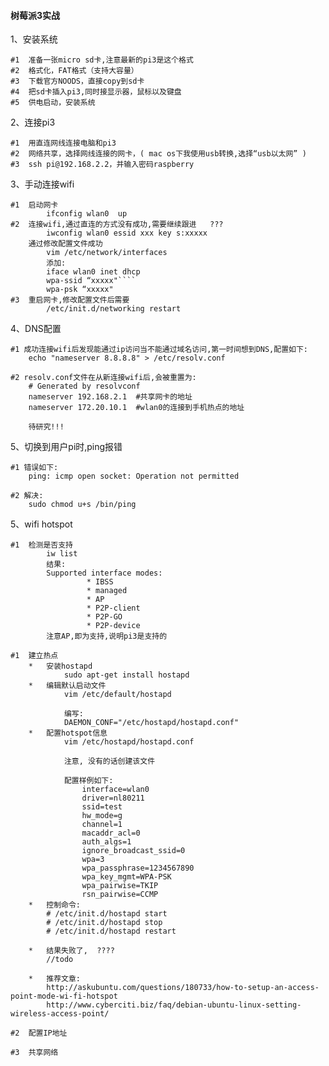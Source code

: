 #### 树莓派3实战

1、安装系统


    #1  准备一张micro sd卡,注意最新的pi3是这个格式
    #2  格式化，FAT格式（支持大容量）
    #3  下载官方NOODS，直接copy到sd卡
    #4  把sd卡插入pi3,同时接显示器，鼠标以及键盘
    #5  供电启动，安装系统


2、连接pi3

    #1  用直连网线连接电脑和pi3
    #2  网络共享，选择网线连接的网卡，( mac os下我使用usb转换,选择“usb以太网” )
    #3  ssh pi@192.168.2.2，并输入密码raspberry

3、手动连接wifi

    #1  启动网卡
            ifconfig wlan0  up
    #2  连接wifi,通过直连的方式没有成功,需要继续跟进   ???
            iwconfig wlan0 essid xxx key s:xxxxx
        通过修改配置文件成功
            vim /etc/network/interfaces
            添加:
            iface wlan0 inet dhcp
            wpa-ssid “xxxxx"````
            wpa-psk “xxxxx"
    #3  重启网卡,修改配置文件后需要
            /etc/init.d/networking restart

4、DNS配置

    #1 成功连接wifi后发现能通过ip访问当不能通过域名访问,第一时间想到DNS,配置如下:
        echo "nameserver 8.8.8.8" > /etc/resolv.conf

    #2 resolv.conf文件在从新连接wifi后,会被重置为:
        # Generated by resolvconf
        nameserver 192.168.2.1  #共享网卡的地址
        nameserver 172.20.10.1  #wlan0的连接到手机热点的地址

        待研究!!!

5、切换到用户pi时,ping报错

    #1 错误如下:
        ping: icmp open socket: Operation not permitted

    #2 解决:
        sudo chmod u+s /bin/ping

5、wifi hotspot

    #1  检测是否支持
            iw list
            结果:
            Supported interface modes:
                     * IBSS
                     * managed
                     * AP
                     * P2P-client
                     * P2P-GO
                     * P2P-device
            注意AP,即为支持,说明pi3是支持的

    #1  建立热点
        *   安装hostapd
                sudo apt-get install hostapd
        *   编辑默认启动文件
                vim /etc/default/hostapd

                编写:
                DAEMON_CONF="/etc/hostapd/hostapd.conf"
        *   配置hotspot信息
                vim /etc/hostapd/hostapd.conf

                注意, 没有的话创建该文件

                配置样例如下:
                    interface=wlan0
                    driver=nl80211
                    ssid=test
                    hw_mode=g
                    channel=1
                    macaddr_acl=0
                    auth_algs=1
                    ignore_broadcast_ssid=0
                    wpa=3
                    wpa_passphrase=1234567890
                    wpa_key_mgmt=WPA-PSK
                    wpa_pairwise=TKIP
                    rsn_pairwise=CCMP
        *   控制命令:
            # /etc/init.d/hostapd start
            # /etc/init.d/hostapd stop
            # /etc/init.d/hostapd restart

        *   结果失败了,  ????
            //todo

        *   推荐文章:
            http://askubuntu.com/questions/180733/how-to-setup-an-access-point-mode-wi-fi-hotspot
            http://www.cyberciti.biz/faq/debian-ubuntu-linux-setting-wireless-access-point/

    #2  配置IP地址

    #3  共享网络

